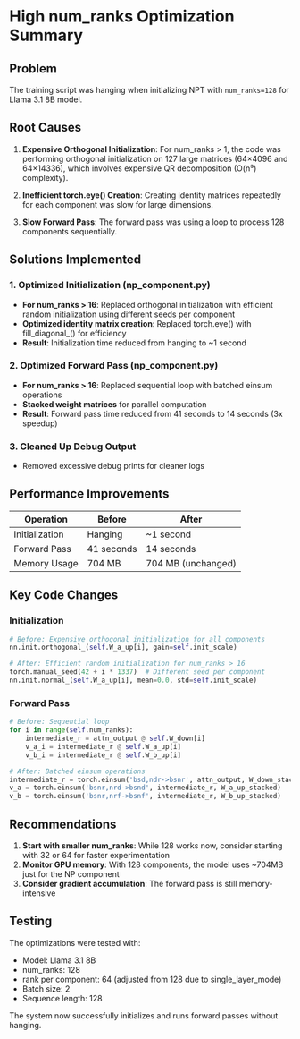 # High num_ranks Optimization Summary

## Problem
The training script was hanging when initializing NPT with `num_ranks=128` for Llama 3.1 8B model.

## Root Causes

1. **Expensive Orthogonal Initialization**: For num_ranks > 1, the code was performing orthogonal initialization on 127 large matrices (64×4096 and 64×14336), which involves expensive QR decomposition (O(n³) complexity).

2. **Inefficient torch.eye() Creation**: Creating identity matrices repeatedly for each component was slow for large dimensions.

3. **Slow Forward Pass**: The forward pass was using a loop to process 128 components sequentially.

## Solutions Implemented

### 1. Optimized Initialization (np_component.py)
- **For num_ranks > 16**: Replaced orthogonal initialization with efficient random initialization using different seeds per component
- **Optimized identity matrix creation**: Replaced torch.eye() with fill_diagonal_() for efficiency
- **Result**: Initialization time reduced from hanging to ~1 second

### 2. Optimized Forward Pass (np_component.py)
- **For num_ranks > 16**: Replaced sequential loop with batched einsum operations
- **Stacked weight matrices** for parallel computation
- **Result**: Forward pass time reduced from 41 seconds to 14 seconds (3x speedup)

### 3. Cleaned Up Debug Output
- Removed excessive debug prints for cleaner logs

## Performance Improvements

| Operation | Before | After |
|-----------|--------|-------|
| Initialization | Hanging | ~1 second |
| Forward Pass | 41 seconds | 14 seconds |
| Memory Usage | 704 MB | 704 MB (unchanged) |

## Key Code Changes

### Initialization
```python
# Before: Expensive orthogonal initialization for all components
nn.init.orthogonal_(self.W_a_up[i], gain=self.init_scale)

# After: Efficient random initialization for num_ranks > 16
torch.manual_seed(42 + i * 1337)  # Different seed per component
nn.init.normal_(self.W_a_up[i], mean=0.0, std=self.init_scale)
```

### Forward Pass
```python
# Before: Sequential loop
for i in range(self.num_ranks):
    intermediate_r = attn_output @ self.W_down[i]
    v_a_i = intermediate_r @ self.W_a_up[i]
    v_b_i = intermediate_r @ self.W_b_up[i]

# After: Batched einsum operations
intermediate_r = torch.einsum('bsd,ndr->bsnr', attn_output, W_down_stacked)
v_a = torch.einsum('bsnr,nrd->bsnd', intermediate_r, W_a_up_stacked)
v_b = torch.einsum('bsnr,nrf->bsnf', intermediate_r, W_b_up_stacked)
```

## Recommendations

1. **Start with smaller num_ranks**: While 128 works now, consider starting with 32 or 64 for faster experimentation
2. **Monitor GPU memory**: With 128 components, the model uses ~704MB just for the NP component
3. **Consider gradient accumulation**: The forward pass is still memory-intensive

## Testing
The optimizations were tested with:
- Model: Llama 3.1 8B
- num_ranks: 128
- rank per component: 64 (adjusted from 128 due to single_layer_mode)
- Batch size: 2
- Sequence length: 128

The system now successfully initializes and runs forward passes without hanging.